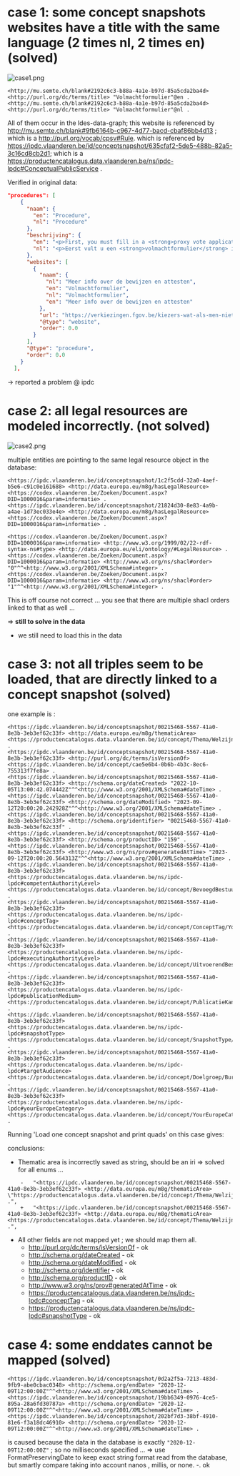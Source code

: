 # case 1: some concept snapshots websites have a title with the same language (2 times nl, 2 times en)  (solved)

![case1.png](img%2Fcase1.png)

```
<http://mu.semte.ch/blank#2192c6c3-b88a-4a1e-b97d-85a5cda2ba4d> <http://purl.org/dc/terms/title> "Volmachtformulier"@en .
<http://mu.semte.ch/blank#2192c6c3-b88a-4a1e-b97d-85a5cda2ba4d> <http://purl.org/dc/terms/title> "Volmachtformulier"@nl .
```

All of them occur in the ldes-data-graph; 
this website is referenced by http://mu.semte.ch/blank#9fb6164b-c967-4d77-bacd-cbaf86bb4d13 ; which is a http://purl.org/vocab/cpsv#Rule.
which is referenced by 	https://ipdc.vlaanderen.be/id/conceptsnapshot/635cfaf2-5de5-488b-82a5-3c16cd8cb2d1; which is a 	
https://productencatalogus.data.vlaanderen.be/ns/ipdc-lpdc#ConceptualPublicService . 

Verified in original data: 

```json
"procedures": [
    {
      "naam": {
        "en": "Procedure",
        "nl": "Procedure"
      },
      "beschrijving": {
        "en": "<p>First, you must fill in a <strong>proxy vote application form</strong>. You can download this form on the Verkiezingen.fgov.be website or request it free of charge from your local council.</p>\n\n<p>You must then give the completed proxy vote application form and the necessary documents in good time to a person entitled to vote who will vote on your behalf, i.e. the <strong>proxy</strong>.</p>\n\n<p>On election day, the proxy goes to the <strong>polling station stated on your polling card </strong>with the proxy vote form and the necessary documents.</p>\n\n<p>If you have not yet provided proof of absence during the voting, you must provide the Justice of the Peace with such proof as soon as possible after the elections.</p>\n\n<p>You will find more information on the evidence and certificates you must be able to submit on the Verkiezingen.fgov.be website.</p>",
        "nl": "<p>Eerst vult u een <strong>volmachtformulier</strong> in. U kunt het <a data-entity-substitution=\"canonical\" data-entity-type=\"node\" data-entity-uuid=\"f29de5f5-042e-43f0-a6a8-17d90888d6f3\" href=\"/node/4106\">volmachtformulier downloaden</a> op de website Verkiezingen.fgov.be of gratis aanvragen bij uw gemeentebestuur.</p>\n\n<p>Vervolgens geeft u het ingevulde volmachtformulier en de nodige documenten tijdig aan een kiesgerechtigde persoon die voor u zal stemmen, de <strong>volmachtkrijger</strong>.</p>\n\n<p>Op de dag van de verkiezingen gaat de volmachtkrijger met het volmachtformulier en de nodige documenten naar het <strong>stembureau dat op uw oproepingsbrief vermeld staat</strong>.</p>\n\n<p>Als u tijdens de stemming nog geen bewijs van afwezigheid hebt bezorgd, moet u dat bewijs zo snel mogelijk na de verkiezingen bezorgen aan de vrederechter.</p>\n\n<p>Op de website Verkiezingen.fgov.be vindt u <a data-entity-substitution=\"canonical\" data-entity-type=\"node\" data-entity-uuid=\"f29de5f5-042e-43f0-a6a8-17d90888d6f3\" href=\"/node/4106\">meer informatie over de bewijzen en attesten</a> die u moet kunnen voorleggen.</p>"
      },
      "websites": [
        {
          "naam": {
            "nl": "Meer info over de bewijzen en attesten",
            "en": "Volmachtformulier",
            "nl": "Volmachtformulier",
            "en": "Meer info over de bewijzen en attesten"
          },
          "url": "https://verkiezingen.fgov.be/kiezers-wat-als-men-niet-beschikbaar-is-op-de-dag-van-de-stemming/stemming-bij-volmacht",
          "@type": "website",
          "order": 0.0
        }
      ],
      "@type": "procedure",
      "order": 0.0
    }
  ],

```

-> reported a problem @ ipdc


# case 2: all legal resources are modeled incorrectly. (not solved)

![case2.png](img%2Fcase2.png)

multiple entities are pointing to the same legal resource object in the database:
```
<https://ipdc.vlaanderen.be/id/conceptsnapshot/1c2f5cdd-32a0-4aef-b5e6-c91c0e161688> <http://data.europa.eu/m8g/hasLegalResource> <https://codex.vlaanderen.be/Zoeken/Document.aspx?DID=1000016&param=informatie> .
<https://ipdc.vlaanderen.be/id/conceptsnapshot/21824d30-8e83-4a9b-a4ae-1d73ec033e4e> <http://data.europa.eu/m8g/hasLegalResource> <https://codex.vlaanderen.be/Zoeken/Document.aspx?DID=1000016&param=informatie> .

<https://codex.vlaanderen.be/Zoeken/Document.aspx?DID=1000016&param=informatie> <http://www.w3.org/1999/02/22-rdf-syntax-ns#type> <http://data.europa.eu/eli/ontology/#LegalResource> .
<https://codex.vlaanderen.be/Zoeken/Document.aspx?DID=1000016&param=informatie> <http://www.w3.org/ns/shacl#order> "0"^^<http://www.w3.org/2001/XMLSchema#integer> .
<https://codex.vlaanderen.be/Zoeken/Document.aspx?DID=1000016&param=informatie> <http://www.w3.org/ns/shacl#order> "1"^^<http://www.w3.org/2001/XMLSchema#integer> .
```

This is off course not correct ... you see that there are multiple shacl orders linked to that as well ... 

=> **still to solve in the data**
+ we still need to load this in the data

# case 3: not all triples seem to be loaded, that are directly linked to a concept snapshot (solved)

one example is :

```
<https://ipdc.vlaanderen.be/id/conceptsnapshot/00215468-5567-41a0-8e3b-3eb3ef62c33f> <http://data.europa.eu/m8g/thematicArea> <https://productencatalogus.data.vlaanderen.be/id/concept/Thema/WelzijnGezondheid> .
<https://ipdc.vlaanderen.be/id/conceptsnapshot/00215468-5567-41a0-8e3b-3eb3ef62c33f> <http://purl.org/dc/terms/isVersionOf> <https://ipdc.vlaanderen.be/id/concept/cae5e6b4-0b6b-4b3c-8ec6-755313f7fe8a> .
<https://ipdc.vlaanderen.be/id/conceptsnapshot/00215468-5567-41a0-8e3b-3eb3ef62c33f> <http://schema.org/dateCreated> "2022-10-05T13:00:42.074442Z"^^<http://www.w3.org/2001/XMLSchema#dateTime> .
<https://ipdc.vlaanderen.be/id/conceptsnapshot/00215468-5567-41a0-8e3b-3eb3ef62c33f> <http://schema.org/dateModified> "2023-09-12T20:00:20.242928Z"^^<http://www.w3.org/2001/XMLSchema#dateTime> .
<https://ipdc.vlaanderen.be/id/conceptsnapshot/00215468-5567-41a0-8e3b-3eb3ef62c33f> <http://schema.org/identifier> "00215468-5567-41a0-8e3b-3eb3ef62c33f" .
<https://ipdc.vlaanderen.be/id/conceptsnapshot/00215468-5567-41a0-8e3b-3eb3ef62c33f> <http://schema.org/productID> "159" .
<https://ipdc.vlaanderen.be/id/conceptsnapshot/00215468-5567-41a0-8e3b-3eb3ef62c33f> <http://www.w3.org/ns/prov#generatedAtTime> "2023-09-12T20:00:20.564313Z"^^<http://www.w3.org/2001/XMLSchema#dateTime> .
<https://ipdc.vlaanderen.be/id/conceptsnapshot/00215468-5567-41a0-8e3b-3eb3ef62c33f> <https://productencatalogus.data.vlaanderen.be/ns/ipdc-lpdc#competentAuthorityLevel> <https://productencatalogus.data.vlaanderen.be/id/concept/BevoegdBestuursniveau/Federaal> .
<https://ipdc.vlaanderen.be/id/conceptsnapshot/00215468-5567-41a0-8e3b-3eb3ef62c33f> <https://productencatalogus.data.vlaanderen.be/ns/ipdc-lpdc#conceptTag> <https://productencatalogus.data.vlaanderen.be/id/concept/ConceptTag/YourEuropeVerplicht> .
<https://ipdc.vlaanderen.be/id/conceptsnapshot/00215468-5567-41a0-8e3b-3eb3ef62c33f> <https://productencatalogus.data.vlaanderen.be/ns/ipdc-lpdc#executingAuthorityLevel> <https://productencatalogus.data.vlaanderen.be/id/concept/UitvoerendBestuursniveau/Lokaal> .
<https://ipdc.vlaanderen.be/id/conceptsnapshot/00215468-5567-41a0-8e3b-3eb3ef62c33f> <https://productencatalogus.data.vlaanderen.be/ns/ipdc-lpdc#publicationMedium> <https://productencatalogus.data.vlaanderen.be/id/concept/PublicatieKanaal/YourEurope> .
<https://ipdc.vlaanderen.be/id/conceptsnapshot/00215468-5567-41a0-8e3b-3eb3ef62c33f> <https://productencatalogus.data.vlaanderen.be/ns/ipdc-lpdc#snapshotType> <https://productencatalogus.data.vlaanderen.be/id/concept/SnapshotType/Update> .
<https://ipdc.vlaanderen.be/id/conceptsnapshot/00215468-5567-41a0-8e3b-3eb3ef62c33f> <https://productencatalogus.data.vlaanderen.be/ns/ipdc-lpdc#targetAudience> <https://productencatalogus.data.vlaanderen.be/id/concept/Doelgroep/Burger> .
<https://ipdc.vlaanderen.be/id/conceptsnapshot/00215468-5567-41a0-8e3b-3eb3ef62c33f> <https://productencatalogus.data.vlaanderen.be/ns/ipdc-lpdc#yourEuropeCategory> <https://productencatalogus.data.vlaanderen.be/id/concept/YourEuropeCategorie/VerblijfOverlijden> .
```

Running 'Load one concept snapshot and print quads' on this case gives:

conclusions:
- Thematic area is incorrectly saved as string, should be an iri => solved for all enums ... 
```
    -   "<https://ipdc.vlaanderen.be/id/conceptsnapshot/00215468-5567-41a0-8e3b-3eb3ef62c33f> <http://data.europa.eu/m8g/thematicArea> \"https://productencatalogus.data.vlaanderen.be/id/concept/Thema/WelzijnGezondheid\" .",
    +   "<https://ipdc.vlaanderen.be/id/conceptsnapshot/00215468-5567-41a0-8e3b-3eb3ef62c33f> <http://data.europa.eu/m8g/thematicArea> <https://productencatalogus.data.vlaanderen.be/id/concept/Thema/WelzijnGezondheid> .",
```
- All other fields are not mapped yet ; we should map them all.
  - http://purl.org/dc/terms/isVersionOf - ok
  - http://schema.org/dateCreated - ok 
  - http://schema.org/dateModified - ok
  - http://schema.org/identifier - ok
  - http://schema.org/productID - ok
  - http://www.w3.org/ns/prov#generatedAtTime - ok
  - https://productencatalogus.data.vlaanderen.be/ns/ipdc-lpdc#conceptTag - ok
  - https://productencatalogus.data.vlaanderen.be/ns/ipdc-lpdc#snapshotType - ok


# case 4: some enddates cannot be mapped (solved)

```
<https://ipdc.vlaanderen.be/id/conceptsnapshot/0d2a2f5a-7213-483d-9fb9-abe0cbac0348> <http://schema.org/endDate> "2020-12-09T12:00:00Z"^^<http://www.w3.org/2001/XMLSchema#dateTime> .
<https://ipdc.vlaanderen.be/id/conceptsnapshot/19bb6349-0976-4ce5-895a-28a6fd30787a> <http://schema.org/endDate> "2020-12-09T12:00:00Z"^^<http://www.w3.org/2001/XMLSchema#dateTime> .
<https://ipdc.vlaanderen.be/id/conceptsnapshot/202bf7d3-38bf-4910-81e6-f3a18dc46910> <http://schema.org/endDate> "2020-12-09T12:00:00Z"^^<http://www.w3.org/2001/XMLSchema#dateTime> .
```

is caused because the data in the database is exactly `"2020-12-09T12:00:00Z"` ; so no milliseconds specified ... 
=> use FormatPreservingDate to keep exact string format read from the database, but smartly compare taking into account nanos , millis, or none. -. ok


